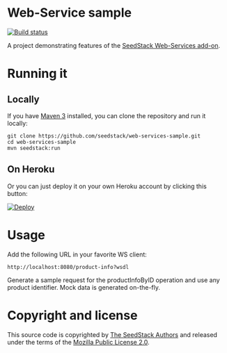 # Web-Service sample
[![Build status](https://travis-ci.org/seedstack/web-services-sample.svg?branch=master)](https://travis-ci.org/seedstack/web-services-sample)

A project demonstrating features of the [SeedStack Web-Services add-on](http://seedstack.org/addons/web-services).

# Running it

## Locally

If you have [Maven 3](http://maven.apache.org/) installed, you can clone the repository and run it locally:

    git clone https://github.com/seedstack/web-services-sample.git
    cd web-services-sample
    mvn seedstack:run

## On Heroku

Or you can just deploy it on your own Heroku account by clicking this button:

[![Deploy](https://www.herokucdn.com/deploy/button.png)](https://heroku.com/deploy)
 
# Usage

Add the following URL in your favorite WS client:

    http://localhost:8080/product-info?wsdl

Generate a sample request for the productInfoByID operation and use any product identifier. Mock data is generated on-the-fly.

# Copyright and license

This source code is copyrighted by [The SeedStack Authors](https://github.com/seedstack/seedstack/blob/master/AUTHORS) and
released under the terms of the [Mozilla Public License 2.0](https://www.mozilla.org/MPL/2.0/). 
